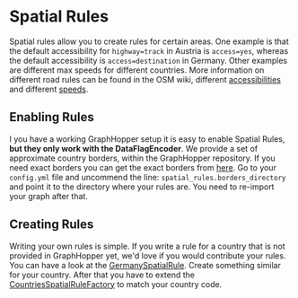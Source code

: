 # Spatial Rules

Spatial rules allow you to create rules for certain areas. One example is that the default accessibility for 
`highway=track` in Austria is `access=yes`, whereas the default accessibility is `access=destination` in Germany. Other 
examples are different max speeds for different countries. More information on different road rules can be found in the 
OSM wiki, different [accessibilities](https://wiki.openstreetmap.org/wiki/OSM_tags_for_routing/Access-Restrictions) and 
different [speeds](https://wiki.openstreetmap.org/wiki/OSM_tags_for_routing/Maxspeed#Motorcar).

## Enabling Rules

I you have a working GraphHopper setup it is easy to enable Spatial Rules, **but they only work with the DataFlagEncoder**.
We provide a set of approximate country borders, within the GraphHopper repository. If you need exact borders you can
get the exact borders from [here](https://github.com/datasets/geo-countries). Go to your
`config.yml` file and
uncommend the line: `spatial_rules.borders_directory` and point it to the directory where your rules are. You need to re-import your graph after that.

## Creating Rules

Writing your own rules is simple. If you write a rule for a country that is not provided in GraphHopper yet, we'd love
if you would contribute your rules. You can have a look at the [GermanySpatialRule](https://github.com/graphhopper/graphhopper/blob/master/core/src/main/java/com/graphhopper/routing/util/spatialrules/countries/GermanySpatialRule.java).
Create something similar for your country. After that you have to extend the [CountriesSpatialRuleFactory](https://github.com/graphhopper/graphhopper/blob/master/web/src/main/java/com/graphhopper/spatialrules/CountriesSpatialRuleFactory.java) 
to match your country code. 